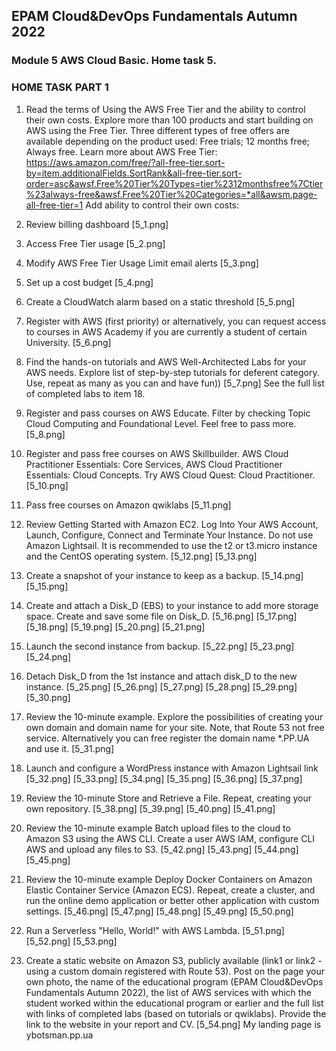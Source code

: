 ## EPAM Cloud&DevOps Fundamentals Autumn 2022
### Module 5 AWS Cloud Basic. Home task 5.

### HOME TASK PART 1

1. Read the terms of Using the AWS Free Tier and the ability to control their own costs.
Explore more than 100 products and start building on AWS using the Free Tier. Three different types of free offers are available depending on the product used:
Free trials;
12 months free;
Always free.
Learn more about AWS Free Tier: https://aws.amazon.com/free/?all-free-tier.sort-by=item.additionalFields.SortRank&all-free-tier.sort-order=asc&awsf.Free%20Tier%20Types=tier%2312monthsfree%7Ctier%23always-free&awsf.Free%20Tier%20Categories=*all&awsm.page-all-free-tier=1
Add ability to control their own costs:
1. Review billing dashboard
[5_1.png]
2. Access Free Tier usage
[5_2.png]
3. Modify AWS Free Tier Usage Limit email alerts
[5_3.png]
4. Set up a cost budget
[5_4.png]
5. Create a CloudWatch alarm based on a static threshold
[5_5.png]
2. Register with AWS (first priority) or alternatively, you can request access to courses in AWS Academy if you are currently a student of certain University.
[5_6.png]
3. Find the hands-on tutorials and AWS Well-Architected Labs for your AWS needs. Explore list of step-by-step tutorials for deferent category. Use, repeat as many as you can and have fun))
[5_7.png]
See the full list of completed labs to item 18. 
4. Register and pass courses on AWS Educate. Filter by checking Topic Cloud Computing and Foundational Level. Feel free to pass more.
[5_8.png]

5. Register and pass free courses on AWS Skillbuilder. AWS Cloud Practitioner Essentials: Core Services, AWS Cloud Practitioner Essentials: Cloud Concepts. Try AWS Cloud Quest: Cloud Practitioner.
[5_10.png]
6. Pass free courses on Amazon qwiklabs
[5_11.png]

7. Review Getting Started with Amazon EC2. Log Into Your AWS Account, Launch, Configure, Connect and Terminate Your Instance. Do not use Amazon Lightsail. It is recommended to use the t2 or t3.micro instance and the CentOS operating system.
[5_12.png]
[5_13.png]
8. Create a snapshot of your instance to keep as a backup.
[5_14.png]
[5_15.png]
9. Create and attach a Disk_D (EBS) to your instance to add more storage space. Create and save some file on Disk_D.
[5_16.png]
[5_17.png]
[5_18.png]
[5_19.png]
[5_20.png]
[5_21.png]
10. Launch the second instance from backup.
[5_22.png]
[5_23.png]
[5_24.png]
11. Detach Disk_D from the 1st instance and attach disk_D to the new instance.
[5_25.png]
[5_26.png]
[5_27.png]
[5_28.png]
[5_29.png]
[5_30.png]
12. Review the 10-minute example. Explore the possibilities of creating your own domain and domain name for your site. Note, that Route 53 not free service. Alternatively you can free register the domain name *.PP.UA and use it.
[5_31.png]
13. Launch and configure a WordPress instance with Amazon Lightsail link
[5_32.png]
[5_33.png]
[5_34.png]
[5_35.png]
[5_36.png]
[5_37.png]
14. Review the 10-minute Store and Retrieve a File. Repeat, creating your own repository.
[5_38.png]
[5_39.png]
[5_40.png]
[5_41.png]
15. Review the 10-minute example Batch upload files to the cloud to Amazon S3 using the AWS CLI. Create a user AWS IAM, configure CLI AWS and upload any files to S3.
[5_42.png]
[5_43.png]
[5_44.png]
[5_45.png]
16. Review the 10-minute example Deploy Docker Containers on Amazon Elastic Container Service (Amazon ECS). Repeat, create a cluster, and run the online demo application or better other application with custom settings.
[5_46.png]
[5_47.png]
[5_48.png]
[5_49.png]
[5_50.png]
17. Run a Serverless "Hello, World!" with AWS Lambda.
[5_51.png]
[5_52.png]
[5_53.png]
18. Create a static website on Amazon S3, publicly available (link1 or link2 - using a custom domain registered with Route 53). Post on the page your own photo, the name of the educational program (EPAM Cloud&DevOps Fundamentals Autumn 2022), the list of AWS services with which the student worked within the educational program or earlier and the full list with links of completed labs (based on tutorials or qwiklabs). Provide the link to the website in your report and СV.
[5_54.png]
My landing page is ybotsman.pp.ua

